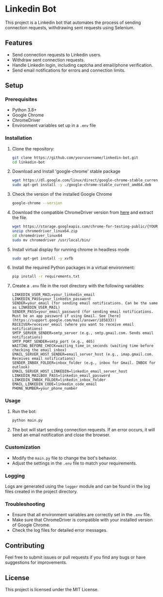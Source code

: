 # Linkedin Bot

This project is a Linkedin bot that automates the process of sending connection requests, withdrawing sent requests using Selenium.

## Features

- Send connection requests to Linkedin users.
- Withdraw sent connection requests.
- Handle Linkedin login, including captcha and email/phone verification.
- Send email notifications for errors and connection limits.

## Setup

### Prerequisites

- Python 3.8+
- Google Chrome
- ChromeDriver
- Environment variables set up in a `.env` file

### Installation

1. Clone the repository:

    ```bash
    git clone https://github.com/yourusername/linkedin-bot.git
    cd linkedin-bot
    ```
2. Download and Install 'google-chrome' stable package

    ```bash
    wget https://dl.google.com/linux/direct/google-chrome-stable_current_amd64.deb
    sudo apt-get install -y ./google-chrome-stable_current_amd64.deb
    ```
3. Check the version of the installed Google Chrome

    ```bash
    google-chrome --version
    ```
4. Download the compatible ChromeDriver version from [here](https://googlechromelabs.github.io/chrome-for-testing/) and extract the file.

    ```bash
    wget https://storage.googleapis.com/chrome-for-testing-public/{YOUR_IP}_/linux64/chromedriver-linux64.zip
    unzip chromedriver_linux64.zip
    cd chromedriver_linux64
    sudo mv chromedriver /usr/local/bin/
    ```

5. Install virtual display for running chrome in headless mode

    ```bash
    sudo apt-get install -y xvfb
    ```
6. Install the required Python packages in a virtual environment:

    ```bash
    pip install -r requirements.txt
    ```

7. Create a `.env` file in the root directory with the following variables:

    ```env
    LINKEDIN_USER_MAIL=your_linkedin_email
    LINKEDIN_PASS=your_linkedin_password
    SENDER=your_email (for sending email notifications. Can be the same as LINKEDIN_USER_MAIL)
    SENDER_PASS=your_email_password (for sending email notifications. Must be an app password if using Gmail. See [here](https://support.google.com/mail/answer/185833))
    RECEIVER=receiver_email (where you want to receive email notifications)
    SMTP_SERVER_SENDER=smtp_server (e.g., smtp.gmail.com. Sends email notifications)
    SMTP_PORT_SENDER=smtp_port (e.g., 465)
    WAITING_BEFORE_CHECK=waiting_time_in_seconds (waiting time before checking the email inbox)
    EMAIL_SERVER_HOST_SENDER=email_server_host (e.g., imap.gmail.com. Receives email notifications)
    SENDER_INBOX_FOLDER=inbox_folder (e.g., inbox for Gmail. INBOX for outlook)
    EMAIL_SERVER_HOST_LINKEDIN=linkedin_email_server_host 
    LINKEDIN_MAILBOX_PASS=linkedin_email_password
    LINKEDIN_INBOX_FOLDER=linkedin_inbox_folder
    EMAIL_LINKEDIN_CODE=linkedin_code_email
    PHONE_NUMBER=your_phone_number
    ```

### Usage

1. Run the bot:

    ```bash
    python main.py
    ```

2. The bot will start sending connection requests. If an error occurs, it will send an email notification and close the browser.

### Customization

- Modify the `main.py` file to change the bot's behavior.
- Adjust the settings in the `.env` file to match your requirements.

### Logging

Logs are generated using the `logger` module and can be found in the log files created in the project directory.

### Troubleshooting

- Ensure that all environment variables are correctly set in the `.env` file.
- Make sure that ChromeDriver is compatible with your installed version of Google Chrome.
- Check the log files for detailed error messages.

## Contributing

Feel free to submit issues or pull requests if you find any bugs or have suggestions for improvements.

## License

This project is licensed under the MIT License.